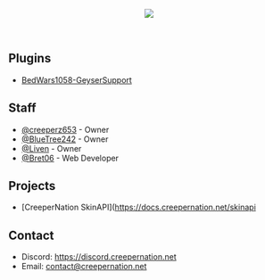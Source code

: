 <p align="center">
  <img src="https://creepernation.net/assets/img/Banner-Text.png"     display: block;
    max-width: 100%;
    height: auto>
</p>
<br>

## Plugins
 - [BedWars1058-GeyserSupport](https://github.com/CreeperNation/BedWars1058-GeyserSupport)

## Staff  
 - [@creeperz653](https://github.com/Creeperz653) - Owner
 - [@BlueTree242](https://github.com/BlueTree242) - Owner
 - [@Liven](https://github.com/CallMeAryan) - Owner
 - [@Bret06](https://github.com/Bret06) - Web Developer

## Projects
 - [CreeperNation SkinAPI](https://docs.creepernation.net/skinapi

## Contact
 - Discord: https://discord.creepernation.net
 - Email: [contact@creepernation.net](mailto:contact@creepernation.net)
